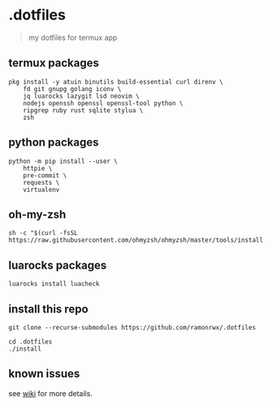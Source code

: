 # .dotfiles
> my dotfiles for termux app

## termux packages

```console
pkg install -y atuin binutils build-essential curl direnv \
    fd git gnupg golang iconv \
    jq luarocks lazygit lsd neovim \
    nodejs openssh openssl openssl-tool python \
    ripgrep ruby rust sqlite stylua \
    zsh
```

## python packages

```console
python -m pip install --user \
    httpie \
    pre-commit \
    requests \
    virtualenv
```
## oh-my-zsh

```console
sh -c "$(curl -fsSL https://raw.githubusercontent.com/ohmyzsh/ohmyzsh/master/tools/install.sh)"
```

## luarocks packages

```console
luarocks install luacheck
```

## install this repo

```console
git clone --recurse-submodules https://github.com/ramonrwx/.dotfiles
```

```console
cd .dotfiles
./install
```

## known issues
see [wiki](https://github.com/ramonrwx/.dotfiles/wiki/known-issues) for more details.
